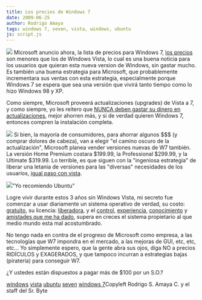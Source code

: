 ```yaml
---
title: Los precios de Windows 7
date: 2009-06-25
author: Rodrigo Amaya
tags: windows 7, seven, vista, windows, ubuntu
js: script.js
---
```


[![](http://2.bp.blogspot.com/_ayvorITawE4/SkQPX9l0T9I/AAAAAAAACFM/-MMLFCu-9ek/s320/windows_7.png)](http://2.bp.blogspot.com/_ayvorITawE4/SkQPX9l0T9I/AAAAAAAACFM/-MMLFCu-9ek/s1600-h/windows_7.png)
Microsoft anuncio ahora, la lista de precios para Windows 7, [los precios](http://arstechnica.com/microsoft/news/2009/06/windows-7-pricing-announced-cheaper-than-vista.ars) son menores que los de Windows Vista, lo cual es una buena noticia para los
      usuarios que quieran esta nueva version de Windows, sin gastar mucho. Es también una buena
      estrategia para Microsoft, que probablemente incrementara sus ventas con esta estrategia,
      especialmente porque Windows 7 se espera que sea una versión que vivirá tanto tiempo como lo
      hizo Windows 98 y XP.

Como siempre, Microsoft proveerá actualizaciones
      (upgrades) de Vista a 7, y como siempre, yo les reitero que [NUNCA deben gastar su dinero en actualizaciones](http://www.srbyte.com/2007/03/windows-vista-y-sus-problemitas-parte.html), mejor ahorren más, y si de verdad quieren
      Windows 7, entonces compren la instalación completa.

[![](http://1.bp.blogspot.com/_ayvorITawE4/SkQPX6HzTZI/AAAAAAAACFU/gUs9aao8ops/s320/windows_7_boxes_270x97.JPG)](http://1.bp.blogspot.com/_ayvorITawE4/SkQPX6HzTZI/AAAAAAAACFU/gUs9aao8ops/s1600-h/windows_7_boxes_270x97.JPG)
Si
      bien, la mayoría de consumidores, para ahorrar algunos $$$ (y comprar dolores de cabeza), van
      a elegir "el camino oscuro de la actualización", Microsoft planea vender versiones nuevas de
      W7 también. La versión Home Premium costara $199.99, la Professional $299.99, y la Ultimate
      $319.99. Lo terrible, es que siguen con la "ingeniosa estrategia" de liberar una letania de
      versiones para las "diversas" necesidades de los usuarios, [igual paso con vista](http://www.srbyte.com/2007/02/windows-vista-y-sus-problemitas-parte-i.html).

[![](http://2.bp.blogspot.com/_ayvorITawE4/SkQPoZnKaeI/AAAAAAAACFc/D7OXJiA-Ps8/s320/915.gif)](http://2.bp.blogspot.com/_ayvorITawE4/SkQPoZnKaeI/AAAAAAAACFc/D7OXJiA-Ps8/s1600-h/915.gif)"Yo recomiendo
      Ubuntu"

Logre vivir durante estos
      3 años sin Windows Vista, mi secreto fue comenzar a usar diariamente un sistema operativo de
      verdad, su costo: [gratuito](http://www.ubuntu.com/getubuntu), su
      licencia: [liberadora](http://www.es.gnu.org/modules/content/index.php?id=8), y el
      [control](http://www.srbyte.com/2008/11/ok-ya-instale-linux-y-ahora-que-parte.html),
      [experiencia](http://www.srbyte.com/2007/04/es-dificil-instalar-gnulinux.html),
      [conocimiento](http://www.srbyte.com/2007/07/gua-de-construccin-de-un-kernel.html)
      y [amistades que me ha dado](http://www.srbyte.com/2009/04/flisol-2009.html), supera en creces el sistema propietario al que medio mundo esta mal
      acostumbrado.

No tengo nada en contra de el progreso de Microsoft como
      empresa, a las tecnologías que W7 impondra en el mercado, a las mejoras de GUI, etc, etc,
      etc...
Yo simplemente espero, que la gente
      abra sus ojos, diga NO a precios RIDÍCULOS y EXAGERADOS, y que tampoco incurran a estrategias
      bajas (piratería) para conseguir W7.

¿Y ustedes están
      dispuestos a pagar más de $100 por un S.O.?

[windows](http://www.blogalaxia.com/tags/windows) [vista](http://www.blogalaxia.com/tags/vista) [ubuntu](http://www.blogalaxia.com/tags/ubuntu) [seven](http://www.blogalaxia.com/tags/seven) [windows 7](http://www.blogalaxia.com/tags/windows+7)Copyleft Rodrigo S. Amaya C. y el staff del Sr.
      Byte